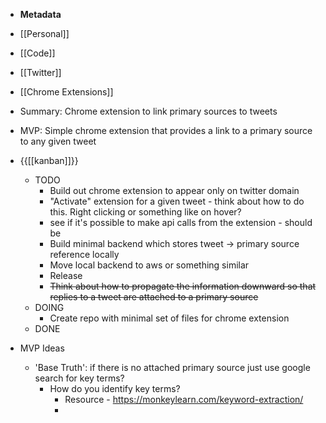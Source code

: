 - **Metadata**
- [[Personal]]
- [[Code]] 
- [[Twitter]]
- [[Chrome Extensions]]
- Summary: Chrome extension to link primary sources to tweets


- MVP: Simple chrome extension that provides a link to a primary source to any given tweet

- {{[[kanban]]}}
    - TODO
        - Build out chrome extension to appear only on twitter domain
        - "Activate" extension for a given tweet - think about how to do this. Right clicking or something like on hover?
        - see if it's possible to make api calls from the extension - should be
        - Build minimal backend which stores tweet -> primary source reference locally
        - Move local backend to aws or something similar 
        - Release 
        - ~~Think about how to propagate the information downward so that replies to a tweet are attached to a primary source~~
    - DOING
        - Create repo with minimal set of files for chrome extension
    - DONE
- MVP Ideas
    - 'Base Truth': if there is no attached primary source just use google search for key terms? 
        - How do you identify key terms?
            - Resource - https://monkeylearn.com/keyword-extraction/
            - 
